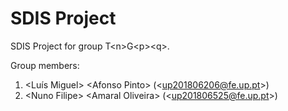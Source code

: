 # SDIS Project

SDIS Project for group T&lt;n&gt;G&lt;p&gt;&lt;q&gt;.

Group members:

1. &lt;Luís Miguel&gt; &lt;Afonso Pinto&gt; (&lt;up201806206@fe.up.pt&gt;)
2. &lt;Nuno Filipe&gt; &lt;Amaral Oliveira&gt; (&lt;up201806525@fe.up.pt&gt;)
